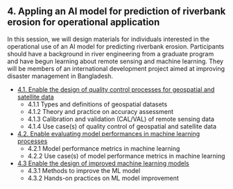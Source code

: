 ## 4. Appling an AI model for prediction of riverbank erosion for operational application
In this session, we will design materials for individuals interested in the operational use of an AI model for predicting riverbank erosion. Participants should have a background in river engineering from a graduate program and have begun learning about remote sensing and machine learning. They will be members of an international development project aimed at improving disaster management in Bangladesh.

* [4.1. Enable the design of quality control processes for geospatial and satellite data](subsections/00004/4.1.md)
    * 4.1.1 Types and definitions of geospatial datasets
    * 4.1.2 Theory and practice on accuracy assessment
    * 4.1.3 Calibration and validation (CAL/VAL) of remote sensing data
    * 4.1.4 Use case(s) of quality control of geospatial and satellite data
* [4.2. Enable evaluating model performances in machine learning processes](subsections/00004/4.2.md)
    * 4.2.1 Model performance metrics in machine learning
    * 4.2.2 Use case(s) of model performance metrics in machine learning
* [4.3 Enable the design of improved machine learning models](subsections/00004/4.3.md)
    * 4.3.1 Methods to improve the ML model
    * 4.3.2 Hands-on practices on ML model improvement
